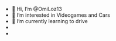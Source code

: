 - 👋 Hi, I’m @OmiLoz13
- 👀 I’m interested in Videogames and Cars
- 🌱 I’m currently learning to drive 
- 
- 

<!---
OmiLoz13/OmiLoz13 is a ✨ special ✨ repository because its `README.md` (this file) appears on your GitHub profile.
You can click the Preview link to take a look at your changes.
--->

